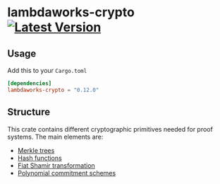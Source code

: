 # lambdaworks-crypto [![Latest Version]][crates.io]

[Latest Version]: https://img.shields.io/crates/v/lambdaworks-crypto.svg
[crates.io]: https://crates.io/crates/lambdaworks-crypto

## Usage

Add this to your `Cargo.toml`
```toml
[dependencies]
lambdaworks-crypto = "0.12.0"
```

## Structure

This crate contains different cryptographic primitives needed for proof systems. The main elements are:
- [Merkle trees](./src/merkle_tree/)
- [Hash functions](./src/hash/)
- [Fiat Shamir transformation](./src/fiat_shamir/)
- [Polynomial commitment schemes](./src/commitments/)
